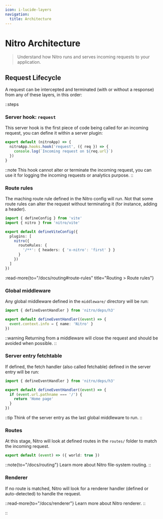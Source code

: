 ```yaml
---
icon: i-lucide-layers
navigation:
  title: Architecture
---
```


# Nitro Architecture

> Understand how Nitro runs and serves incoming requests to your application.

## Request Lifecycle

A request can be intercepted and terminated (with or without a response) from any of these layers, in this order:

::steps
### Server hook: `request`

This server hook is the first piece of code being called for an incoming request, you can define it within a server plugin:

```ts [plugins/request-hoook.ts]
export default (nitroApp) => {
  nitroApp.hooks.hook('request', ({ req }) => {
    console.log(`Incoming request on ${req.url}`)
  })
}
```

::note
This hook cannot alter or terminate the incoming request, you can use it for logging the incoming requests or analytics purpose.
::

### Route rules

The maching route rule defined in the Nitro config will run. Not that some route rules can alter the request without terminating it (for instance, adding a header).

```ts [vite.config.mjs]
import { defineConfig } from 'vite'
import { nitro } from 'nitro/vite'

export default defineViteConfig({
  plugins: [
    nitro({
      routeRules: {
        '/**': { headers: { 'x-nitro': 'first' } }
      }
    })
  ]
})
```

:read-more{to="/docs/routing#route-rules" title="Routing > Route rules"}

### Global middleware

Any global middleware defined in the `middleware/` directory will be run:

```ts [middleware/info.ts]
import { defineEventHandler } from 'nitro/deps/h3'

export default defineEventHandler((event) => {
  event.context.info = { name: 'Nitro' }
})
```

::warning
Returning from a middleware will close the request and should be avoided when possible.
::

### Server entry fetchtable

If defined, the fetch handler (also called fetchable) defined in the server entry will be run:

```ts [server.ts]
import { defineEventHandler } from 'nitro/deps/h3'

export default defineEventHandler((event) => {
  if (event.url.pathname === '/') {
    return 'Home page'
  }
})
```

::tip
Think of the server entry as the last global middleware to run.
::

### Routes

At this stage, Nitro will look at defined routes in the `routes/` folder to match the incoming request.

```ts [routes/api/hello.ts]
export default (event) => ({ world: true })
```

::note{to="/docs/routing"}
Learn more about Nitro file-system routing.
::

### Renderer

If no route is matched, Nitro will look for a renderer handler (defined or auto-detected) to handle the request.

::read-more{to="/docs/renderer"}
Learn more about Nitro renderer.
::

::
